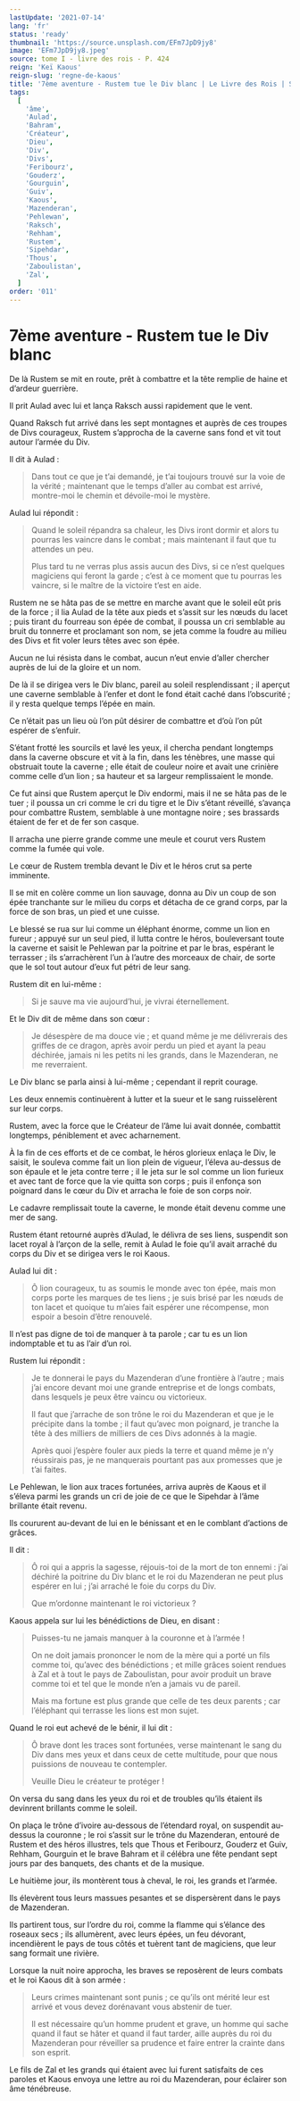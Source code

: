 ```yaml
---
lastUpdate: '2021-07-14'
lang: 'fr'
status: 'ready'
thumbnail: 'https://source.unsplash.com/EFm7JpD9jy8'
image: 'EFm7JpD9jy8.jpeg'
source: tome I - livre des rois - P. 424
reign: 'Keï Kaous'
reign-slug: 'regne-de-kaous'
title: '7ème aventure - Rustem tue le Div blanc | Le Livre des Rois | Shâhnâmeh'
tags:
  [
    'âme',
    'Aulad',
    'Bahram',
    'Créateur',
    'Dieu',
    'Div',
    'Divs',
    'Feribourz',
    'Gouderz',
    'Gourguin',
    'Guiv',
    'Kaous',
    'Mazenderan',
    'Pehlewan',
    'Raksch',
    'Rehham',
    'Rustem',
    'Sipehdar',
    'Thous',
    'Zaboulistan',
    'Zal',
  ]
order: '011'
---
```


<!-- LTeX: language=fr -->

# 7ème aventure - Rustem tue le Div blanc

De là Rustem se mit en route, prêt à combattre et la tête remplie de haine et d’ardeur guerrière.

Il prit Aulad avec lui et lança Raksch aussi rapidement que le vent.

Quand Raksch fut arrivé dans les sept montagnes et auprès de ces troupes de Divs courageux, Rustem s’approcha de la caverne sans fond et vit tout autour l’armée du Div.

Il dit à Aulad :

> Dans tout ce que je t’ai demandé, je t’ai toujours trouvé sur la voie de la vérité ; maintenant que le temps d’aller au combat est arrivé, montre-moi le chemin et dévoile-moi le mystère.

Aulad lui répondit :

> Quand le soleil répandra sa chaleur, les Divs iront dormir et alors tu pourras les vaincre dans le combat ; mais maintenant il faut que tu attendes un peu.
>
> Plus tard tu ne verras plus assis aucun des Divs, si ce n’est quelques magiciens qui feront la garde ; c’est à ce moment que tu pourras les vaincre, si le maître de la victoire t’est en aide.

Rustem ne se hâta pas de se mettre en marche avant que le soleil eût pris de la force ; il lia Aulad de la tête aux pieds et s’assit sur les nœuds du lacet ; puis tirant du fourreau son épée de combat, il poussa un cri semblable au bruit du tonnerre et proclamant son nom, se jeta comme la foudre au milieu des Divs et fit voler leurs têtes avec son épée.

Aucun ne lui résista dans le combat, aucun n’eut envie d’aller chercher auprès de lui de la gloire et un nom.

De là il se dirigea vers le Div blanc, pareil au soleil resplendissant ; il aperçut une caverne semblable à l’enfer et dont le fond était caché dans l’obscurité ; il y resta quelque temps l’épée en main.

Ce n’était pas un lieu où l’on pût désirer de combattre et d’où l’on pût espérer de s’enfuir.

S’étant frotté les sourcils et lavé les yeux, il chercha pendant longtemps dans la caverne obscure et vit à la fin, dans les ténèbres, une masse qui obstruait toute la caverne ; elle était de couleur noire et avait une crinière comme celle d’un lion ; sa hauteur et sa largeur remplissaient le monde.

Ce fut ainsi que Rustem aperçut le Div endormi, mais il ne se hâta pas de le tuer ; il poussa un cri comme le cri du tigre et le Div s’étant réveillé, s’avança pour combattre Rustem, semblable à une montagne noire ; ses brassards étaient de fer et de fer son casque.

Il arracha une pierre grande comme une meule et courut vers Rustem comme la fumée qui vole.

Le cœur de Rustem trembla devant le Div et le héros crut sa perte imminente.

Il se mit en colère comme un lion sauvage, donna au Div un coup de son épée tranchante sur le milieu du corps et détacha de ce grand corps, par la force de son bras, un pied et une cuisse.

Le blessé se rua sur lui comme un éléphant énorme, comme un lion en fureur ; appuyé sur un seul pied, il lutta contre le héros, bouleversant toute la caverne et saisit le Pehlewan par la poitrine et par le bras, espérant le terrasser ; ils s’arrachèrent l’un à l’autre des morceaux de chair, de sorte que le sol tout autour d’eux fut pétri de leur sang.

Rustem dit en lui-même :

> Si je sauve ma vie aujourd’hui, je vivrai éternellement.

Et le Div dit de même dans son cœur :

> Je désespère de ma douce vie ; et quand même je me délivrerais des griffes de ce dragon, après avoir perdu un pied et ayant la peau déchirée, jamais ni les petits ni les grands, dans le Mazenderan, ne me reverraient.

Le Div blanc se parla ainsi à lui-même ; cependant il reprit courage.

Les deux ennemis continuèrent à lutter et la sueur et le sang ruisselèrent sur leur corps.

Rustem, avec la force que le Créateur de l’âme lui avait donnée, combattit longtemps, péniblement et avec acharnement.

À la fin de ces efforts et de ce combat, le héros glorieux enlaça le Div, le saisit, le souleva comme fait un lion plein de vigueur, l’éleva au-dessus de son épaule et le jeta contre terre ; il le jeta sur le sol comme un lion furieux et avec tant de force que la vie quitta son corps ; puis il enfonça son poignard dans le cœur du Div et arracha le foie de son corps noir.

Le cadavre remplissait toute la caverne, le monde était devenu comme une mer de sang.

Rustem étant retourné auprès d’Aulad, le délivra de ses liens, suspendit son lacet royal à l’arçon de la selle, remit à Aulad le foie qu’il avait arraché du corps du Div et se dirigea vers le roi Kaous.

Aulad lui dit :

> Ô lion courageux, tu as soumis le monde avec ton épée, mais mon corps porte les marques de tes liens ; je suis brisé par les nœuds de ton lacet et quoique tu m’aies fait espérer une récompense, mon espoir a besoin d’être renouvelé.

Il n’est pas digne de toi de manquer à ta parole ; car tu es un lion indomptable et tu as l’air d’un roi.

Rustem lui répondit :

> Je te donnerai le pays du Mazenderan d’une frontière à l’autre ; mais j’ai encore devant moi une grande entreprise et de longs combats, dans lesquels je peux être vaincu ou victorieux.
>
> Il faut que j’arrache de son trône le roi du Mazenderan et que je le précipite dans la tombe ; il faut qu’avec mon poignard, je tranche la tête à des milliers de milliers de ces Divs adonnés à la magie.
>
> Après quoi j’espère fouler aux pieds la terre et quand même je n’y réussirais pas, je ne manquerais pourtant pas aux promesses que je t’ai faites.

Le Pehlewan, le lion aux traces fortunées, arriva auprès de Kaous et il s’éleva parmi les grands un cri de joie de ce que le Sipehdar à l’âme brillante était revenu.

Ils coururent au-devant de lui en le bénissant et en le comblant d’actions de grâces.

Il dit :

> Ô roi qui a appris la sagesse, réjouis-toi de la mort de ton ennemi : j’ai déchiré la poitrine du Div blanc et le roi du Mazenderan ne peut plus espérer en lui ; j’ai arraché le foie du corps du Div.
>
> Que m’ordonne maintenant le roi victorieux ?

Kaous appela sur lui les bénédictions de Dieu, en disant :

> Puisses-tu ne jamais manquer à la couronne et à l’armée !
>
> On ne doit jamais prononcer le nom de la mère qui a porté un fils comme toi, qu’avec des bénédictions ; et mille grâces soient rendues à Zal et à tout le pays de Zaboulistan, pour avoir produit un brave comme toi et tel que le monde n’en a jamais vu de pareil.
>
> Mais ma fortune est plus grande que celle de tes deux parents ; car l’éléphant qui terrasse les lions est mon sujet.

Quand le roi eut achevé de le bénir, il lui dit :

> Ô brave dont les traces sont fortunées, verse maintenant le sang du Div dans mes yeux et dans ceux de cette multitude, pour que nous puissions de nouveau te contempler.
>
> Veuille Dieu le créateur te protéger !

On versa du sang dans les yeux du roi et de troubles qu’ils étaient ils devinrent brillants comme le soleil.

On plaça le trône d’ivoire au-dessous de l’étendard royal, on suspendit au-dessus la couronne ; le roi s’assit sur le trône du Mazenderan, entouré de Rustem et des héros illustres, tels que Thous et Feribourz, Gouderz et Guiv, Rehham, Gourguin et le brave Bahram et il célébra une fête pendant sept jours par des banquets, des chants et de la musique.

Le huitième jour, ils montèrent tous à cheval, le roi, les grands et l’armée.

Ils élevèrent tous leurs massues pesantes et se dispersèrent dans le pays de Mazenderan.

Ils partirent tous, sur l’ordre du roi, comme la flamme qui s’élance des roseaux secs ; ils allumèrent, avec leurs épées, un feu dévorant, incendièrent le pays de tous côtés et tuèrent tant de magiciens, que leur sang formait une rivière.

Lorsque la nuit noire approcha, les braves se reposèrent de leurs combats et le roi Kaous dit à son armée :

> Leurs crimes maintenant sont punis ; ce qu’ils ont mérité leur est arrivé et vous devez dorénavant vous abstenir de tuer.
>
> Il est nécessaire qu’un homme prudent et grave, un homme qui sache quand il faut se hâter et quand il faut tarder, aille auprès du roi du Mazenderan pour réveiller sa prudence et faire entrer la crainte dans son esprit.

Le fils de Zal et les grands qui étaient avec lui furent satisfaits de ces paroles et Kaous envoya une lettre au roi du Mazenderan, pour éclairer son âme ténébreuse.
